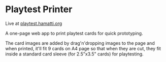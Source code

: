 # Playtest Printer

Live at [playtest.hamatti.org](https://playtest.hamatti.org)

A one-page web app to print playtest cards for quick prototyping.

The card images are added by drag'n'dropping images to the page and when printed, it'll fit 9 cards on A4 page so that when they are cut, they fit inside a standard card sleeve (for 2.5"x3.5" cards) for playtesting.
